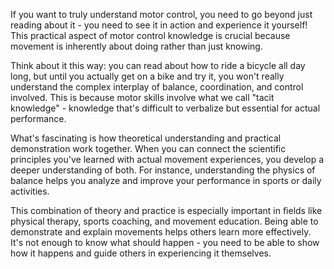If you want to truly understand motor control, you need to go beyond just reading about it - you need to see it in action and experience it yourself! This practical aspect of motor control knowledge is crucial because movement is inherently about doing rather than just knowing.

Think about it this way: you can read about how to ride a bicycle all day long, but until you actually get on a bike and try it, you won't really understand the complex interplay of balance, coordination, and control involved. This is because motor skills involve what we call "tacit knowledge" - knowledge that's difficult to verbalize but essential for actual performance.

What's fascinating is how theoretical understanding and practical demonstration work together. When you can connect the scientific principles you've learned with actual movement experiences, you develop a deeper understanding of both. For instance, understanding the physics of balance helps you analyze and improve your performance in sports or daily activities.

This combination of theory and practice is especially important in fields like physical therapy, sports coaching, and movement education. Being able to demonstrate and explain movements helps others learn more effectively. It's not enough to know what should happen - you need to be able to show how it happens and guide others in experiencing it themselves.
